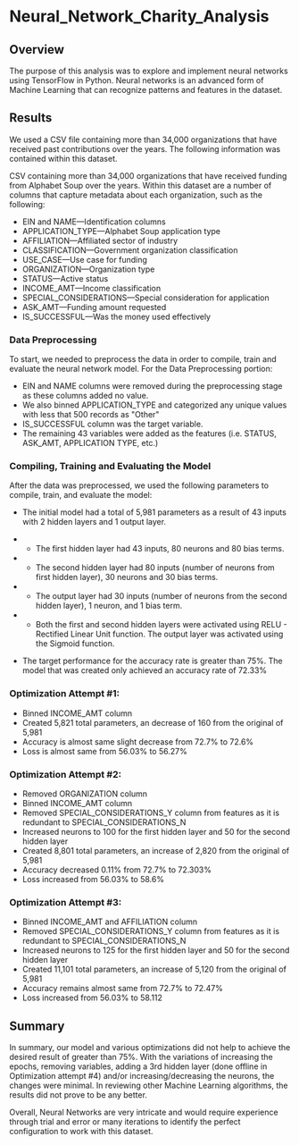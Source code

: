 # Neural_Network_Charity_Analysis

## Overview 

The purpose of this analysis was to explore and implement neural networks using TensorFlow in Python. Neural networks is an advanced form of Machine Learning that can recognize patterns and features in the dataset.

## Results

We used a CSV file containing more than 34,000 organizations that have received past contributions over the years. The following information was contained within this dataset.

CSV containing more than 34,000 organizations that have received funding from Alphabet Soup over the years. Within this dataset are a number of columns that capture metadata about each organization, such as the following:

- EIN and NAME—Identification columns
- APPLICATION_TYPE—Alphabet Soup application type
- AFFILIATION—Affiliated sector of industry
- CLASSIFICATION—Government organization classification
- USE_CASE—Use case for funding
- ORGANIZATION—Organization type
- STATUS—Active status
- INCOME_AMT—Income classification
- SPECIAL_CONSIDERATIONS—Special consideration for application
- ASK_AMT—Funding amount requested
- IS_SUCCESSFUL—Was the money used effectively

### Data Preprocessing

To start, we needed to preprocess the data in order to compile, train and evaluate the neural network model. For the Data Preprocessing portion:

- EIN and NAME columns were removed during the preprocessing stage as these columns added no value.
- We also binned APPLICATION_TYPE and categorized any unique values with less that 500 records as "Other"
- IS_SUCCESSFUL column was the target variable.
- The remaining 43 variables were added as the features (i.e. STATUS, ASK_AMT, APPLICATION TYPE, etc.)

### Compiling, Training and Evaluating the Model

After the data was preprocessed, we used the following parameters to compile, train, and evaluate the model:

- The initial model had a total of 5,981 parameters as a result of 43 inputs with 2 hidden layers and 1 output layer.


- - The first hidden layer had 43 inputs, 80 neurons and 80 bias terms.
- - The second hidden layer had 80 inputs (number of neurons from first hidden layer), 30 neurons and 30 bias terms.
- - The output layer had 30 inputs (number of neurons from the second hidden layer), 1 neuron, and 1 bias term.
- - Both the first and second hidden layers were activated using RELU - Rectified Linear Unit function. The output layer was activated using the Sigmoid function.

-  The target performance for the accuracy rate is greater than 75%. The model that was created only achieved an accuracy rate of 72.33%

### Optimization Attempt #1:

- Binned INCOME_AMT column
- Created 5,821 total parameters, an decrease of 160 from the original of 5,981
- Accuracy is almost same slight decrease from 72.7% to 72.6%
- Loss is almost same from 56.03% to 56.27%

### Optimization Attempt #2:

- Removed ORGANIZATION column
- Binned INCOME_AMT column
- Removed SPECIAL_CONSIDERATIONS_Y column from features as it is redundant to SPECIAL_CONSIDERATIONS_N
- Increased neurons to 100 for the first hidden layer and 50 for the second hidden layer
- Created 8,801 total parameters, an increase of 2,820 from the original of 5,981
- Accuracy decreased 0.11% from 72.7% to 72.303%
- Loss increased from 56.03% to 58.6%

### Optimization Attempt #3:

- Binned INCOME_AMT and AFFILIATION column
- Removed SPECIAL_CONSIDERATIONS_Y column from features as it is redundant to SPECIAL_CONSIDERATIONS_N
- Increased neurons to 125 for the first hidden layer and 50 for the second hidden layer
- Created 11,101 total parameters, an increase of 5,120 from the original of 5,981
- Accuracy remains almost same from 72.7% to 72.47%
- Loss increased from 56.03% to 58.112

## Summary
In summary, our model and various optimizations did not help to achieve the desired result of greater than 75%. With the variations of increasing the epochs, removing variables, adding a 3rd hidden layer (done offline in Optimization attempt #4) and/or increasing/decreasing the neurons, the changes were minimal. In reviewing other Machine Learning algorithms, the results did not prove to be any better. 

Overall, Neural Networks are very intricate and would require experience through trial and error or many iterations to identify the perfect configuration to work with this dataset.

